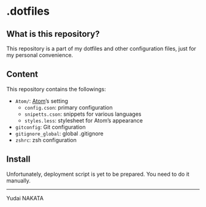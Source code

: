 # .dotfiles

## What is this repository?
This repository is a part of my dotfiles and other configuration files, just for my personal convenience.

## Content
This repository contains the followings:

* `Atom/`: [Atom](http://atom.io/)’s setting
    * `config.cson`: primary configuration
    * `snipetts.cson`: snippets for various languages
    * `styles.less`: stylesheet for Atom’s appearance
* `gitconfig`: Git configuration
* `gitignore_global`: global .gitignore
* `zshrc`: zsh configuration

## Install
Unfortunately, deployment script is yet to be prepared. You need to do it manually.

---
Yudai NAKATA
